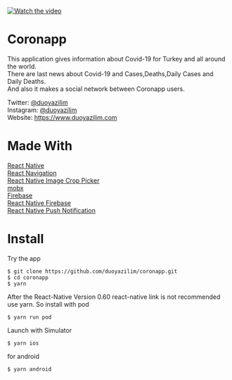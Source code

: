 [![Watch the video](https://i.imgur.com/vKb2F1B.png)](https://youtu.be/vt5fpE0bzSY)

# Coronapp

This application gives information about Covid-19 for Turkey and all around the world. <br />
There are last news about Covid-19 and Cases,Deaths,Daily Cases and Daily Deaths. <br />
And also it makes a social network between Coronapp users. <br />

Twitter: [@duoyazilim](https://www.twitter.com/duoyazilim) <br />
Instagram: [@duoyazilim](https://www.instagram.com/duoyazilim) <br />
Website: https://www.duoyazilim.com

# Made With

[React Native](https://reactnative.dev)  <br />
[React Navigation](https://reactnavigation.org)  <br />
[React Native Image Crop Picker](https://github.com/ivpusic/react-native-image-crop-picker) <br />
[mobx](https://github.com/mobxjs/mobx-react) <br />
[Firebase](https://firebase.google.com/) <br />
[React Native Firebase](https://rnfirebase.io/) <br />
[React Native Push Notification](https://github.com/zo0r/react-native-push-notification) <br/>


# Install
Try the app

```
$ git clone https://github.com/duoyazilim/coronapp.git
$ cd coronapp
$ yarn

```
After the React-Native Version 0.60 react-native link is not recommended use yarn. So install with pod
```
$ yarn run pod
```
Launch with Simulator

```
$ yarn ios
```
for android
```
$ yarn android
```
